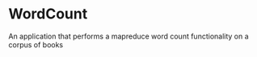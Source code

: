 WordCount
=========

An application that performs a mapreduce word count functionality on a corpus of books
